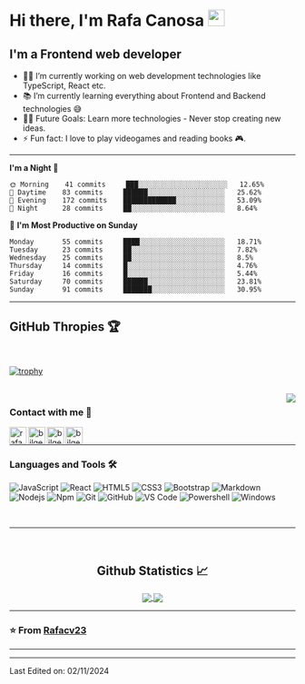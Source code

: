 # Hi there, I'm Rafa Canosa <img src="https://github.com/TheDudeThatCode/TheDudeThatCode/blob/master/Assets/Hi.gif" width="29px">

## I'm a Frontend web developer

- 👨‍💻 I’m currently working on web development technologies like TypeScript, React etc.
- 📚 I’m currently learning everything about Frontend and Backend technologies 😅
- 💪🏼 Future Goals: Learn more technologies - Never stop creating new ideas.
- ⚡ Fun fact: I love to play videogames and reading books 🎮.

---

<!--START_SECTION:waka-->
**I'm a Night 🦉** 

```text
🌞 Morning    41 commits     ███░░░░░░░░░░░░░░░░░░░░░░   12.65% 
🌆 Daytime    83 commits     ██████░░░░░░░░░░░░░░░░░░░   25.62% 
🌃 Evening    172 commits    █████████████░░░░░░░░░░░░   53.09% 
🌙 Night      28 commits     ██░░░░░░░░░░░░░░░░░░░░░░░   8.64%

```
📅 **I'm Most Productive on Sunday** 

```text
Monday       55 commits     ████░░░░░░░░░░░░░░░░░░░░░   18.71% 
Tuesday      23 commits     ██░░░░░░░░░░░░░░░░░░░░░░░   7.82% 
Wednesday    25 commits     ██░░░░░░░░░░░░░░░░░░░░░░░   8.5% 
Thursday     14 commits     █░░░░░░░░░░░░░░░░░░░░░░░░   4.76% 
Friday       16 commits     █░░░░░░░░░░░░░░░░░░░░░░░░   5.44% 
Saturday     70 commits     ██████░░░░░░░░░░░░░░░░░░░   23.81% 
Sunday       91 commits     ███████░░░░░░░░░░░░░░░░░░   30.95%

```

---

## GitHub Thropies 🏆

<br>

[![trophy](https://github-profile-trophy.vercel.app/?username=Rafacv23)](https://github.com/Rafacv23/github-profile-trophy)

<br>

<img align="right" src="http://estruyf-github.azurewebsites.net/api/VisitorHit?user=Rafacv23&repo=Rafacv23&countColorcountColor&countColor=%237B1E7B"/>

### Contact with me 📝

[<img align="left" alt="rafacanosa.dev" height="30px" src="https://cdn-icons-png.flaticon.com/128/2721/2721688.png" />][website]
[<img align="left" alt="bilgehangecici | LinkedIn" height="30px" src="https://cdn-icons-png.flaticon.com/128/3536/3536505.png"/>][linkedin]
[<img align="left" alt="bilgehangecici | Instagram" height="30px" src="https://cdn-icons-png.flaticon.com/128/174/174855.png" />][instagram]
[<img align="left" alt="bilgehangecici | Spotify" height="30px" src="https://cdn-icons-png.flaticon.com/128/3669/3669986.png" />][Spotify]

<br />

---

### Languages and Tools 🛠 

![JavaScript](https://img.shields.io/badge/-JavaScript-%23F7DF1C?style=flat-square&logo=javascript&logoColor=000000&labelColor=%23F7DF1C&color=%23FFCE5A)
![React](https://img.shields.io/badge/-React-61DAFB?style=flat-square&logo=react&logoColor=ffffff)
![HTML5](https://img.shields.io/badge/-HTML5-%23E44D27?style=flat-square&logo=html5&logoColor=ffffff)
![CSS3](https://img.shields.io/badge/-CSS3-%231572B6?style=flat-square&logo=css3)
![Bootstrap](https://img.shields.io/badge/-Bootstrap-563D7C?style=flat-square&logo=Bootstrap)
![Markdown](https://img.shields.io/badge/-Markdown-000000?style=flat-square&logo=markdown)
![Nodejs](https://img.shields.io/badge/-Nodejs-339933?style=flat-square&logo=Node.js&logoColor=ffffff)
![Npm](https://img.shields.io/badge/-npm-CB3837?style=flat-square&logo=npm)
![Git](https://img.shields.io/badge/-Git-%23F05032?style=flat-square&logo=git&logoColor=%23ffffff)
![GitHub](https://img.shields.io/badge/-GitHub-181717?style=flat-square&logo=github)
![VS Code](http://img.shields.io/badge/-VS%20Code-007ACC?style=flat-square&logo=visual-studio-code&logoColor=ffffff)
![Powershell](http://img.shields.io/badge/-Powershell-5391FE?style=flat-square&logo=powershell&logoColor=ffffff)
![Windows](http://img.shields.io/badge/-Windows-0078D6?style=flat-square&logo=windows&logoColor=ffffff)

<br/>

---

<br/>

  <h2 align="center"> Github Statistics 📈 </h2>
  
  <div align="center"> 
     <a href="">
      <img align="center" src="https://github-readme-stats-sigma-five.vercel.app/api?username=Rafacv23&show_icons=true&include_all_commits=true&count_private=true&theme=react&line_height=40" />
    </a>
    <a href="">
      <img align="center" src="https://github-readme-stats.vercel.app/api/top-langs/?username=Rafacv23&theme=react&line_height=40&hide=css"/>
    </a>
</div

<br/>

---

### ⭐️ From [Rafacv23](https://github.com/Rafacv23) ### 

---

[website]: https://www.rafacanosa.dev/
[instagram]: https://www.instagram.com/rafa_canosa_/
[linkedin]: https://www.linkedin.com/in/rafa-canosa-vallejo-6328a5194/
[Spotify]: https://open.spotify.com/user/rafacv23?si=296b9cd84b984075

----

Last Edited on: 02/11/2024
